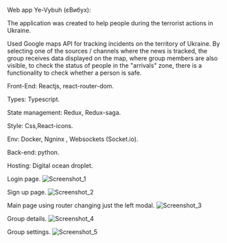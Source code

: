 
Web app Ye-Vybuh (єВибух):


The application was created to help people during the terrorist actions in Ukraine.

Used Google maps API for tracking incidents on the territory of Ukraine. 
By selecting one of the sources / channels where the news is tracked, the group receives data displayed on the map, where group members are also visible, to check the status of people in the "arrivals" zone, there is a functionality to check whether a person is safe.


Front-End: Reactjs, react-router-dom.

Types: Typescript.


State management: Redux, Redux-saga.


Style: Css,React-icons.


Env: Docker, Ngninx , Websockets (Socket.io).


Back-end: python.


Hosting: Digital ocean droplet.

Login page.
![Screenshot_1](https://user-images.githubusercontent.com/93313212/189224107-c3b929d6-2f6f-4196-8f76-1b93a735c20e.png)



Sign up page.
![Screenshot_2](https://user-images.githubusercontent.com/93313212/189224131-27426965-f9e4-4381-916a-76738cb7421e.png)

Main page using router changing just the left modal.
![Screenshot_3](https://user-images.githubusercontent.com/93313212/189224159-fa2407c4-aebc-4f01-a583-a7ccbd20c7c7.png)

Group details.
![Screenshot_4](https://user-images.githubusercontent.com/93313212/189224235-d631d725-9597-4174-bc64-28574093c0ce.png)

Group settings.
![Screenshot_5](https://user-images.githubusercontent.com/93313212/189224277-0b75adb1-b0df-47ec-a87a-cf29a7e5792e.png)
